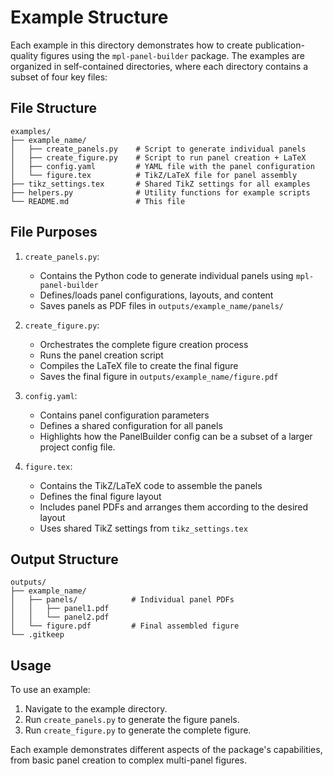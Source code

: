 # Example Structure

Each example in this directory demonstrates how to create publication-quality figures using the `mpl-panel-builder` package. The examples are organized in self-contained directories, where each directory contains a subset of four key files:

## File Structure

```
examples/
├── example_name/
│   ├── create_panels.py    # Script to generate individual panels
│   ├── create_figure.py    # Script to run panel creation + LaTeX
│   ├── config.yaml         # YAML file with the panel configuration
│   └── figure.tex          # TikZ/LaTeX file for panel assembly
├── tikz_settings.tex       # Shared TikZ settings for all examples
├── helpers.py              # Utility functions for example scripts
└── README.md               # This file
```

## File Purposes

1. `create_panels.py`: 
   - Contains the Python code to generate individual panels using `mpl-panel-builder`
   - Defines/loads panel configurations, layouts, and content
   - Saves panels as PDF files in `outputs/example_name/panels/`

1. `create_figure.py`:
   - Orchestrates the complete figure creation process
   - Runs the panel creation script
   - Compiles the LaTeX file to create the final figure
   - Saves the final figure in `outputs/example_name/figure.pdf`

1. `config.yaml`:
   - Contains panel configuration parameters
   - Defines a shared configuration for all panels
   - Highlights how the PanelBuilder config can be a subset of a larger project config file.

1. `figure.tex`:
   - Contains the TikZ/LaTeX code to assemble the panels
   - Defines the final figure layout
   - Includes panel PDFs and arranges them according to the desired layout
   - Uses shared TikZ settings from `tikz_settings.tex`

## Output Structure

```
outputs/
├── example_name/
│   ├── panels/            # Individual panel PDFs
│   │   ├── panel1.pdf
│   │   └── panel2.pdf
│   └── figure.pdf         # Final assembled figure
└── .gitkeep
```

## Usage

To use an example:
1. Navigate to the example directory.
1. Run `create_panels.py` to generate the figure panels.
1. Run `create_figure.py` to generate the complete figure.

Each example demonstrates different aspects of the package's capabilities, from basic panel creation to complex multi-panel figures. 